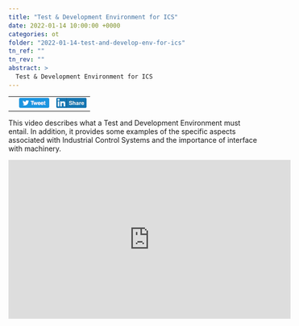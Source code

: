```yaml
---
title: "Test & Development Environment for ICS"
date: 2022-01-14 10:00:00 +0000
categories: ot
folder: "2022-01-14-test-and-develop-env-for-ics"
tn_ref: ""
tn_rev: ""
abstract: >
  Test & Development Environment for ICS
---
```

<table style="width:35%">
  <tr>
    <td style="vertical-align:bottom">
<script type='text/javascript' src='https://storage.ko-fi.com/cdn/widget/Widget_2.js'></script><script type='text/javascript'>kofiwidget2.init('Support Me on Ko-fi', '#29abe0', 'Z8Z37OFYG');kofiwidget2.draw();</script> 
    </td>
    <td style="vertical-align:bottom">
<a class="twitter-share-button"
href="https://twitter.com/intent/tweet?text=Test%20and%20Development%20Environment%20for%20ICS&url=https://hardpath.co.uk/ot/2022/01/14/test-and-develop-env-for-ics.html">
<img src="/assets/images/generic/tweet.png"></a>
    </td>
    <td style="vertical-align:bottom">
<a href="http://www.linkedin.com/shareArticle?url=https://hardpath.co.uk/ot/2022/01/14/test-and-develop-env-for-ics.html">
<img src="/assets/images/generic/linkedinshare.png">
</a>    
    </td>
  </tr>
</table>

This video describes what a Test and Development Environment must entail. In
addition, it provides some examples of the specific aspects associated with
Industrial Control Systems and the importance of interface with machinery.

<iframe
  width="560"
  height="315"
  src="https://www.youtube.com/embed/aR6ySYqndXw"
  title="YouTube video player"
  frameborder="0"
  allow="accelerometer; autoplay; clipboard-write; encrypted-media; gyroscope; picture-in-picture" allowfullscreen>
</iframe>


